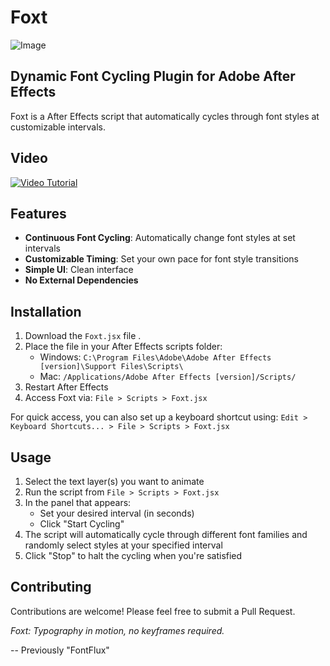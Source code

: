 ﻿# Foxt

![Image](https://github.com/user-attachments/assets/dc86a049-41ce-45fd-966b-c87c376f65de)

## Dynamic Font Cycling Plugin for Adobe After Effects

Foxt is a  After Effects script that automatically cycles through font styles at customizable intervals.

## Video
[![Video Tutorial](https://github.com/user-attachments/assets/fff586f1-600a-40ca-92e0-2400ca953c12)](https://www.linkedin.com/posts/aashutosh-kattel_aftereffect-plugin-textanimation-activity-7301469048297398272-vorA?utm_source=share&utm_medium=member_desktop&rcm=ACoAAD4vuAsBu0XPeyDXRrNdiisbn8W1vEadmDw)

## Features

- **Continuous Font Cycling**: Automatically change font styles at set intervals
- **Customizable Timing**: Set your own pace for font style transitions
- **Simple UI**: Clean interface
- **No External Dependencies**

## Installation

1. Download the `Foxt.jsx` file .
2. Place the file in your After Effects scripts folder:
   - Windows: `C:\Program Files\Adobe\Adobe After Effects [version]\Support Files\Scripts\`
   - Mac: `/Applications/Adobe After Effects [version]/Scripts/`
3. Restart After Effects
4. Access Foxt via: `File > Scripts > Foxt.jsx`

For quick access, you can also set up a keyboard shortcut using:
`Edit > Keyboard Shortcuts... > File > Scripts > Foxt.jsx`

## Usage

1. Select the text layer(s) you want to animate
2. Run the script from `File > Scripts > Foxt.jsx`
3. In the panel that appears:
   - Set your desired interval (in seconds)
   - Click "Start Cycling"
4. The script will automatically cycle through different font families and randomly select styles at your specified interval
5. Click "Stop" to halt the cycling when you're satisfied


## Contributing

Contributions are welcome! Please feel free to submit a Pull Request.

*Foxt: Typography in motion, no keyframes required.* 

-- Previously "FontFlux"
